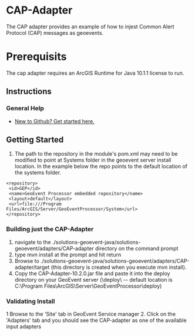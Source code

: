 # CAP-Adapter

The CAP adapter provides an example of how to injest Common Alert Protocol (CAP) messages as geoevents.

# Prerequisits
The cap adapter requires an ArcGIS Runtime for Java 10.1.1 license to run.

## Instructions

### General Help

* [New to Github? Get started here.](http://htmlpreview.github.com/?https://github.com/Esri/esri.github.com/blob/master/help/esri-getting-to-know-github.html)

## Getting Started
1. The path to the repository in the module's pom.xml may need to be modified to point at Systems folder in the geoevent server install location.  In the example below the repo points to the default location of the systems folder.
 
 ```
<repository> 
  <id>GEP</id>
  <name>GeoEvent Processor embedded repository</name>
  <layout>default</layout>
  <url>file:///Program Files/ArcGIS/Server/GeoEventProcessor/System</url> 
</repository>
```

 ### Building just the CAP-Adapter
 
 1. navigate to the ./solutions-geoevent-java/solutions-geoevent/adapters/CAP-adapter directory on the command prompt
 2. type mvn install at the prompt and hit return
 3. Browse to ./solutions-geoevent-java/solutions-geoevent/adapters/CAP-adapter/target (this directory is created when you execute mvn install).
 4. Copy the CAP-Adapter-10.2.0.jar file and paste it into the deploy directory on your GeoEvent server (<GeoEventServer install location>\deploy\ -- default location is C:\Program Files\ArcGIS\Server\GeoEventProcessor\deploy)
 
 ### Validating Install
 
 1 Browse to the 'Site' tab in GeoEvent Service manager
 2. Click on the 'Adapters' tab and you should see the CAP-adapter as one of the available input adapters

